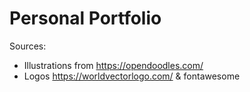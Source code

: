 # Personal Portfolio


Sources:

- Illustrations from https://opendoodles.com/
- Logos https://worldvectorlogo.com/ & fontawesome
